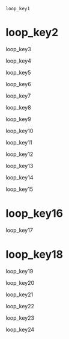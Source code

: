 ```ngMeta
loop_key1
```
# loop_key2
loop_key3

loop_key4

loop_key5

loop_key6

loop_key7

loop_key8

loop_key9

loop_key10

loop_key11



loop_key12


loop_key13

loop_key14

loop_key15

# loop_key16
loop_key17

# loop_key18
loop_key19

loop_key20


loop_key21

loop_key22


loop_key23


loop_key24

